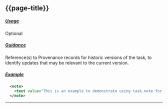 ## {{page-title}}

<h5><ins>Usage</ins></h5>

<span class="mro-circle optional" title="Optional"></span> Optional

<h5><ins>Guidance</ins></h5>

Reference(s) to Provenance records for historic versions of the task, to identify updates that may be relevant to the current version. 

<h5><ins>Example</ins></h5>

```xml
  <note> 
    <text value="This is an example to demonstrate using task.note for adding a comment regarding a task."/> 
  </note> 
```

---
